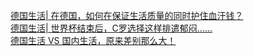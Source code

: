   
[德国生活| 在德国，如何在保证生活质量的同时护住血汗钱？](http://www.dianyue.me/archives/986/8b6o34ket3co4803/)  
[德国生活| 世界杯结束后，C罗选择这样排遣郁闷……](http://www.dianyue.me/archives/024/65md2dstl7gqdyf2/)  
[德国生活 VS 国内生活，原来差别那么大！](http://www.dianyue.me/archives/823/9gan9u1edwud3z6f/)